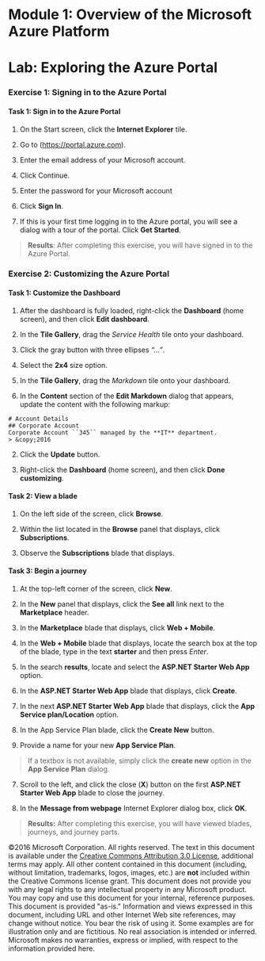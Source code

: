 # Module 1: Overview of the Microsoft Azure Platform

# Lab: Exploring the Azure Portal

### Exercise 1: Signing in to the Azure Portal

#### Task 1: Sign in to the Azure Portal

1. On the Start screen, click the **Internet Explorer** tile.

2. Go to (https://portal.azure.com).

3. Enter the email address of your Microsoft account.

4. Click Continue.

5. Enter the password for your Microsoft account

6. Click **Sign In**.

7. If this is your first time logging in to the Azure portal, you will see a dialog with a tour of the portal. Click **Get Started**.

>**Results**: After completing this exercise, you will have signed in to the Azure Portal.

### Exercise 2: Customizing the Azure Portal

#### Task 1: Customize the Dashboard

1. After the dashboard is fully loaded, right-click the **Dashboard** (home screen), and then click **Edit dashboard**.

2. In the **Tile Gallery**, drag the *Service Health* tile onto your dashboard.

3.  Click the gray button with three ellipses *“…”*.

3. Select the **2x4** size option.

2. In the **Tile Gallery**, drag the *Markdown* tile onto your dashboard.

1.  In the **Content** section of the **Edit Markdown** dialog that appears, update the content with the following markup:

  ```
  # Account Details
  ## Corporate Account
  Corporate Account ``345`` managed by the **IT** department.
  > &copy;2016
  ```

2. Click the **Update** button.

4. Right-click the **Dashboard** (home screen), and then click **Done customizing**.

#### Task 2: View a blade

1. On the left side of the screen, click **Browse**.

2. Within the list located in the **Browse** panel that displays, click **Subscriptions**.

3. Observe the **Subscriptions** blade that displays.

#### Task 3: Begin a journey

1. At the top-left corner of the screen, click **New**.

2. In the **New** panel that displays, click the **See all** link next to the **Marketplace** header.

3. In the **Marketplace** blade that displays, click **Web + Mobile**.

4. In the **Web + Mobile** blade that displays, locate the search box at the top of the blade, type in the text **starter** and then press *Enter*.

5. In the search **results**, locate and select the **ASP.NET Starter Web App** option.

5. In the **ASP.NET Starter Web App** blade that displays, click **Create**.

6. In the next **ASP.NET Starter Web App** blade that displays, click the **App Service plan/Location** option.

7.  In the App Service Plan blade, click the **Create New** button.

8.  Provide a name for your new **App Service Plan**.

  > If a textbox is not available, simply click the **create new** option in the **App Service Plan** dialog.

7. Scroll to the left, and click the close (**X**) button on the first **ASP.NET Starter Web App** blade to close the journey.

8. In the **Message from webpage** Internet Explorer dialog box, click **OK**.

> **Results:** After completing this exercise, you will have viewed blades, journeys, and journey parts.

©2016 Microsoft Corporation. All rights reserved.  The text in this document is available under the [Creative Commons Attribution 3.0 License](https://creativecommons.org/licenses/by/3.0/legalcode "Creative Commons Attribution 3.0 License"), additional terms may apply.  All other content contained in this document (including, without limitation, trademarks, logos, images, etc.) are **not** included within the Creative Commons license grant.  This document does not provide you with any legal rights to any intellectual property in any Microsoft product. You may copy and use this document for your internal, reference purposes.  
This document is provided "as-is." Information and views expressed in this document, including URL and other Internet Web site references, may change without notice. You bear the risk of using it. Some examples are for illustration only and are fictitious. No real association is intended or inferred. Microsoft makes no warranties, express or implied, with respect to the information provided here.  
